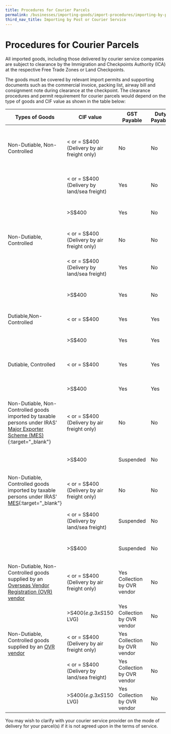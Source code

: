 ```yaml
---
title: Procedures for Courier Parcels
permalink: /businesses/importing-goods/import-procedures/importing-by-post-or-courier-service/procedures-for-courier-parcels/
third_nav_title: Importing by Post or Courier Service
---
```

# Procedures for Courier Parcels

All imported goods, including those delivered by courier service companies are subject to clearance by the Immigration and Checkpoints Authority (ICA) at the respective Free Trade Zones or Land Checkpoints.

The goods must be covered by relevant import permits and supporting documents such as the commercial invoice, packing list, airway bill and consignment note during clearance at the checkpoint. The clearance procedures and permit requirement for courier parcels would depend on the type of goods and CIF value as shown in the table below:

| **Types of Goods** | **CIF value** | **GST Payable** | **Duty Payable** | **Permit Required** |
|---|---|---|---|---|
| Non-Dutiable, Non-Controlled |< or = S$400 <br> (Delivery by air freight only) | No |No |No <br> Air couriers to use the Advance Manifest or hardcopy Summary Listing for import clearance. |
|  | < or = S$400 <br> (Delivery by land/sea freight)| Yes |No | Yes, **In-Payment (GST including Duty exemption)** permit |
|  | >S$400 | Yes | No | Yes, **In-Payment (GST including Duty exemption)** permit | 
| Non-Dutiable, Controlled | < or = S$400 <br> (Delivery by air freight only) | No | No | Yes, **In-Non-Payment (GST Relief and/or duty exemption)** permit | 
|  | < or = S$400 <br> (Delivery by land/sea freight)| Yes | No | Yes, **In-Payment (GST including Duty exemption)** permit |
|  | >S$400 | Yes | No | Yes, **In-Payment (GST including Duty exemption)** permit | 
| Dutiable,Non-Controlled | < or = S$400 | Yes | Yes | Yes, **In-Payment (Duty and GST)** permit |
|  | >S$400 | Yes | Yes | Yes, **In-Payment (Duty and GST)** permit |
| Dutiable, Controlled | < or = S$400 | Yes | Yes | Yes, if required by CA, <br> **In-Payment (Duty and GST)** permit |
|  | >S$400 | Yes | Yes | Yes, **In-Payment (Duty and GST)** permit |
| Non-Dutiable, Non-Controlled goods imported by taxable persons under IRAS' [Major Exporter Scheme (MES)](https://www.iras.gov.sg/irashome/Schemes/GST/Major-Exporter-Scheme--MES-/){:target="_blank"} | < or = S$400 <br> (Delivery by air freight only) | No | No | No <br> Air couriers to use the Advance Manifest or hardcopy Summary Listing for import clearance. |  | < or = S$400 <br> (Delivery by land/sea freight)| Suspended |No | Yes,**In-Non-Payment (Approved Premises/Schemes)** permit |
|  | >S$400 | Suspended | No | Yes, **In-Non-Payment (Approved Premises/Schemes)** permit | 
| Non-Dutiable, Controlled goods imported by taxable persons under IRAS' [MES](https://www.iras.gov.sg/irashome/Schemes/GST/Major-Exporter-Scheme--MES-/){:target="_blank"}| < or = S$400 <br> (Delivery by air freight only)| No | No| Yes,**In-Non-Payment (Approved Premises/Schemes)** permit |
|  | < or = S$400 <br> (Delivery by land/sea freight) | Suspended | No | Yes, **In-Non-Payment (Approved Premises/Schemes)** permit | 
|  | >S$400 | Suspended | No | Yes, **In-Non-Payment (Approved Premises/Schemes)** permit | 
| Non-Dutiable, Non-Controlled goods supplied by an [Overseas Vendor Registration (OVR) vendor](https://www.customs.gov.sg/businesses/customs-schemes-licences-framework/iras-schemes/overseas-vendor-registration-regime/) | < or = S$400 (Delivery by air freight only) | Yes <br> Collection by OVR vendor | No | No | |  < or = S$400 (Delivery by land/sea freight) | Yes <br>Collection by OVR vendor | No | Yes, **In-Non-Payment (Approved Premises/Schemes)** permit | 
| |  >S$400 (e.g. 3 x S$150 LVG) | Yes <br>Collection by OVR vendor | No | Yes, **In-Non-Payment (Approved Premises/Schemes)** permit |
| Non-Dutiable, Controlled goods supplied by an [OVR vendor](https://www.customs.gov.sg/businesses/customs-schemes-licences-framework/iras-schemes/overseas-vendor-registration-regime/) | < or = S$400 (Delivery by air freight only) | Yes <br> Collection by OVR vendor | No | Yes, **In-Non-Payment (Approved Premises/Schemes)** permit | 
| | < or = S$400 (Delivery by land/sea freight) | Yes <br> Collection by OVR vendor| No |Yes, **In-Non-Payment (Approved Premises/Schemes)** permit | 
| | >S$400 (e.g. 3 x S$150 LVG) | Yes <br>Collection by OVR vendor | No | Yes, **In-Non-Payment (Approved Premises/Schemes)** permit | 

You may wish to clarify with your courier service provider on the mode of delivery for your parcel(s) if it is not agreed upon in the terms of service.
